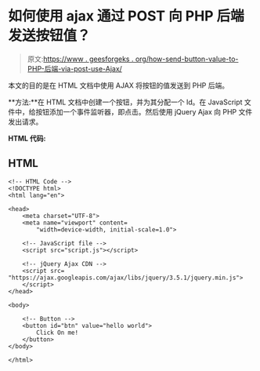 # 如何使用 ajax 通过 POST 向 PHP 后端发送按钮值？

> 原文:[https://www . geesforgeks . org/how-send-button-value-to-PHP-后端-via-post-use-Ajax/](https://www.geeksforgeeks.org/how-to-send-button-value-to-php-backend-via-post-using-ajax/)

本文的目的是在 HTML 文档中使用 AJAX 将按钮的值发送到 PHP 后端。

**方法:**在 HTML 文档中创建一个按钮，并为其分配一个 Id。在 JavaScript 文件中，给按钮添加一个事件监听器，即点击。然后使用 jQuery Ajax 向 PHP 文件发出请求。

**HTML 代码:**

## HTML

```phphtml
<!-- HTML Code -->
<!DOCTYPE html>
<html lang="en">

<head>
    <meta charset="UTF-8">
    <meta name="viewport" content=
        "width=device-width, initial-scale=1.0">

    <!-- JavaScript file -->
    <script src="script.js"></script>

    <!-- jQuery Ajax CDN -->
    <script src=
"https://ajax.googleapis.com/ajax/libs/jquery/3.5.1/jquery.min.js">
    </script>
</head>

<body>

    <!-- Button -->
    <button id="btn" value="hello world">
        Click On me!
    </button>
</body>

</html>
```
